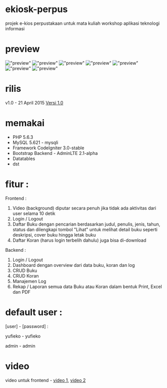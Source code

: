 # ekiosk-perpus

projek e-kios perpustakaan untuk mata kuliah workshop aplikasi teknologi informasi

# preview
!["preview"](https://raw.githubusercontent.com/yufieko/ekiosk-perpus/master/eperpus-01.png "preview")
!["preview"](https://raw.githubusercontent.com/yufieko/ekiosk-perpus/master/eperpus-02.png "preview")
!["preview"](https://raw.githubusercontent.com/yufieko/ekiosk-perpus/master/eperpus-03.png "preview")
!["preview"](https://raw.githubusercontent.com/yufieko/ekiosk-perpus/master/eperpus-04.png "preview")
!["preview"](https://raw.githubusercontent.com/yufieko/ekiosk-perpus/master/eperpus-05.png "preview")
!["preview"](https://raw.githubusercontent.com/yufieko/ekiosk-perpus/master/eperpus-06.png "preview")
!["preview"](https://raw.githubusercontent.com/yufieko/ekiosk-perpus/master/eperpus-07.png "preview")

# rilis

v1.0 - 21 April 2015 [Versi 1.0](https://github.com/yufieko/ekiosk-perpus/releases/tag/1.0)

# memakai
* PHP 5.6.3
* MySQL 5.621 - mysqli
* Framework CodeIgniter 3.0-stable
* Bootstrap Backend - AdminLTE 2.1-alpha
* Datatables
* dst

# fitur :

Frontend :

1. Video (background) diputar secara penuh jika tidak ada aktivitas dari user selama 10 detik
2. Login / Logout
3. Daftar Buku dengan pencarian berdasarkan judul, penulis, jenis, tahun, status dan dilengkapi tombol "Lihat" untuk melihat detail buku seperti deskripsi, cover buku hingga letak buku
4. Daftar Koran (harus login terbelih dahulu) juga bisa di-download

Backend :

1. Login / Logout
2. Dashboard dengan overview dari data buku, koran dan log
3. CRUD Buku
4. CRUD Koran
5. Manajemen Log
6. Rekap / Laporan semua data Buku atau Koran dalam bentuk Print, Excel dan PDF

# default user :

[user] - [password] :

yufieko - yufieko

admin - admin

# video
video untuk frontend - [video 1](https://youtu.be/FwmBGjKqX9Q), [video 2](https://www.youtube.com/watch?v=Kwbvvb-l8rM)
